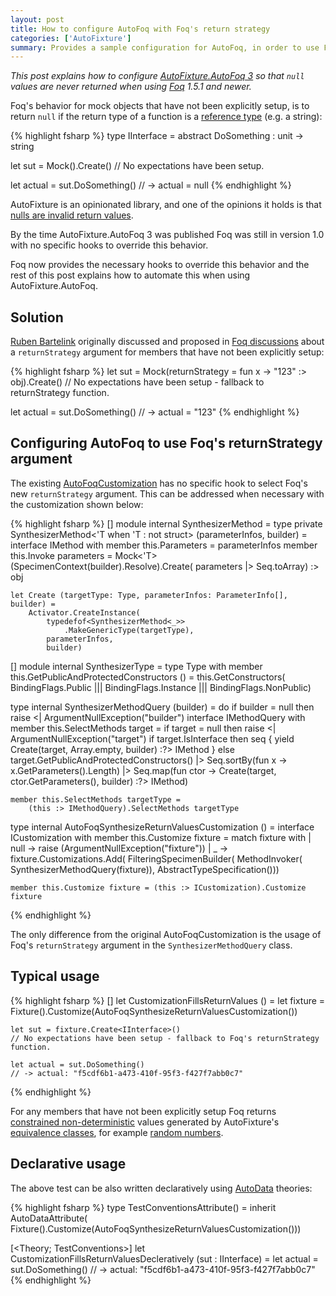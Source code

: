 ```yaml
---
layout: post
title: How to configure AutoFoq with Foq's return strategy
categories: ['AutoFixture']
summary: Provides a sample configuration for AutoFoq, in order to use Foq's return strategy so that null values are never returned when using Foq 1.5.1 and newer.
---
```


<i>This post explains how to configure [AutoFixture.AutoFoq 3](http://nuget.org/packages/AutoFixture.AutoFoq) so that `null` values are never returned when using [Foq](https://foq.codeplex.com/) 1.5.1 and newer.</i>

Foq's behavior for mock objects that have not been explicitly setup, is to return `null` if the return type of a function is a [reference type](http://en.wikipedia.org/wiki/Reference_type) (e.g. a string):

{% highlight fsharp %}
type IInterface =
   abstract DoSomething : unit -> string

let sut = Mock<IInterface>().Create()
// No expectations have been setup.

let actual = sut.DoSomething()
// -> actual = null
{% endhighlight %}

AutoFixture is an opinionated library, and one of the opinions it holds is that [nulls are invalid return values](http://stackoverflow.com/questions/18155015/why-does-autofixture-w-automoqcustomization-stop-complaining-about-lack-of-para/18170070#18170070).

By the time AutoFixture.AutoFoq 3 was published Foq was still in version 1.0 with no specific hooks to override this behavior.

Foq now provides the necessary hooks to override this behavior and the rest of this post explains how to automate this when using AutoFixture.AutoFoq.

## Solution

[Ruben Bartelink](http://twitter.com/rbartelink) originally discussed and proposed in [Foq discussions](http://foq.codeplex.com/discussions/470568) about a `returnStrategy` argument for members that have not been explicitly setup:

{% highlight fsharp %}
let sut = Mock<IInterface>(returnStrategy = fun x -> "123" :> obj).Create()
// No expectations have been setup - fallback to returnStrategy function.

let actual = sut.DoSomething()
// -> actual = "123"
{% endhighlight %}

## Configuring AutoFoq to use Foq's returnStrategy argument

 The existing [AutoFoqCustomization](https://github.com/AutoFixture/AutoFixture/blob/master/Src/AutoFoq/AutoFoqCustomization.fs) has no specific hook to select Foq's new `returnStrategy` argument. This can be addressed when necessary with the customization shown below:

{% highlight fsharp %}
[<AutoOpen>]
module internal SynthesizerMethod =
    type private SynthesizerMethod<'T when 'T : not struct>
        (parameterInfos, builder) =
        interface IMethod with
            member this.Parameters = parameterInfos
            member this.Invoke parameters = 
                Mock<'T>(SpecimenContext(builder).Resolve).Create(
                    parameters |> Seq.toArray) :> obj

    let Create (targetType: Type, parameterInfos: ParameterInfo[], builder) = 
        Activator.CreateInstance(
            typedefof<SynthesizerMethod<_>>
                .MakeGenericType(targetType), 
            parameterInfos,
            builder)

[<AutoOpen>]
module internal SynthesizerType = 
    type Type with 
        member this.GetPublicAndProtectedConstructors () = 
            this.GetConstructors(
                BindingFlags.Public ||| 
                BindingFlags.Instance ||| 
                BindingFlags.NonPublic)

type internal SynthesizerMethodQuery (builder) =
    do if builder = null then raise <| ArgumentNullException("builder")
    interface IMethodQuery with
        member this.SelectMethods target = 
            if target = null then raise <| ArgumentNullException("target")
            if target.IsInterface then 
                seq { yield Create(target, Array.empty, builder) :?> IMethod }
            else
                target.GetPublicAndProtectedConstructors() 
                |> Seq.sortBy(fun x -> x.GetParameters().Length)
                |> Seq.map(fun ctor -> 
                    Create(target, ctor.GetParameters(), builder) :?> IMethod)

    member this.SelectMethods targetType = 
        (this :> IMethodQuery).SelectMethods targetType

type internal AutoFoqSynthesizeReturnValuesCustomization () =
    interface ICustomization with 
        member this.Customize fixture = 
            match fixture with
            | null -> raise (ArgumentNullException("fixture"))
            | _    -> fixture.Customizations.Add(
                        FilteringSpecimenBuilder(
                            MethodInvoker(
                                SynthesizerMethodQuery(fixture)),
                            AbstractTypeSpecification()))

    member this.Customize fixture = (this :> ICustomization).Customize fixture
{% endhighlight %}

The only difference from the original AutoFoqCustomization is the usage of Foq's `returnStrategy` argument in the `SynthesizerMethodQuery` class.

## Typical usage

{% highlight fsharp %}
[<Fact>]
let CustomizationFillsReturnValues () = 
    let fixture = Fixture().Customize(AutoFoqSynthesizeReturnValuesCustomization())
    
    let sut = fixture.Create<IInterface>()
    // No expectations have been setup - fallback to Foq's returnStrategy function.

    let actual = sut.DoSomething()
    // -> actual: "f5cdf6b1-a473-410f-95f3-f427f7abb0c7"
{% endhighlight %}

<p class="message">For any members that have not been explicitly setup Foq returns <a href="http://blog.ploeh.dk/2009/03/05/ConstrainedNon-Determinism/">constrained non-deterministic</a> values generated by AutoFixture's <a href="http://xunitpatterns.com/equivalence%20class.html">equivalence classes</a>, for example <a href="http://nikosbaxevanis.com/blog/2012/10/08/truly-constrained-non-deterministic-numbers-in-autofixture/">random numbers</a>.</p>

## Declarative usage

The above test can be also written declaratively using [AutoData](http://blog.ploeh.dk/2010/10/08/AutoDataTheoriesWithAutoFixture.aspx) theories:

{% highlight fsharp %}
type TestConventionsAttribute() = 
    inherit AutoDataAttribute(
        Fixture().Customize(AutoFoqSynthesizeReturnValuesCustomization()))

[<Theory; TestConventions>]
let CustomizationFillsReturnValuesDecleratively (sut : IInterface) =
    let actual = sut.DoSomething()
    // -> actual: "f5cdf6b1-a473-410f-95f3-f427f7abb0c7"
{% endhighlight %}
